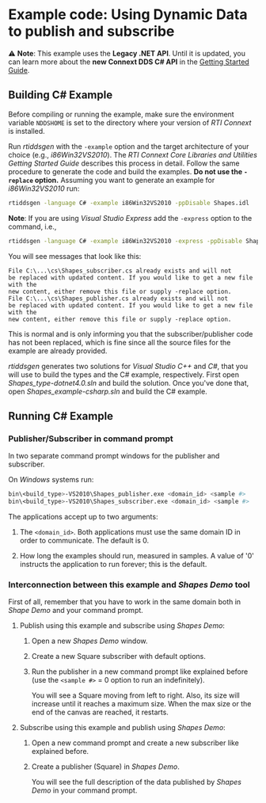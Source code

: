 # Example code: Using Dynamic Data to publish and subscribe

:warning: **Note**: This example uses the **Legacy .NET API**. Until it is
updated, you can learn more about the **new Connext DDS C# API** in the
[Getting Started Guide](https://community.rti.com/static/documentation/connext-dds/6.1.0/doc/manuals/connext_dds_professional/getting_started_guide/index.html).

## Building C# Example

Before compiling or running the example, make sure the environment variable
`NDDSHOME` is set to the directory where your version of *RTI Connext* is
installed.

Run *rtiddsgen* with the `-example` option and the target architecture of your
choice (e.g., *i86Win32VS2010*). The *RTI Connext Core Libraries and Utilities
Getting Started Guide* describes this process in detail. Follow the same
procedure to generate the code and build the examples. **Do not use the
`-replace` option.** Assuming you want to generate an example for
*i86Win32VS2010* run:

```sh
rtiddsgen -language C# -example i86Win32VS2010 -ppDisable Shapes.idl
```

**Note**: If you are using *Visual Studio Express* add the `-express` option to
the command, i.e.,

```sh
rtiddsgen -language C# -example i86Win32VS2010 -express -ppDisable Shapes.idl
```

You will see messages that look like this:

```plaintext
File C:\...\cs\Shapes_subscriber.cs already exists and will not
be replaced with updated content. If you would like to get a new file with the
new content, either remove this file or supply -replace option.
File C:\...\cs\Shapes_publisher.cs already exists and will not
be replaced with updated content. If you would like to get a new file with the
new content, either remove this file or supply -replace option.
```

This is normal and is only informing you that the subscriber/publisher code has
not been replaced, which is fine since all the source files for the example are
already provided.

*rtiddsgen* generates two solutions for *Visual Studio C++* and *C#*, that you
will use to build the types and the C# example, respectively. First open
*Shapes_type-dotnet4.0.sln* and build the solution. Once you've done that, open
*Shapes_example-csharp.sln* and build the C# example.

## Running C# Example

### Publisher/Subscriber in command prompt

In two separate command prompt windows for the publisher and subscriber.

On *Windows* systems run:

```sh
bin\<build_type>-VS2010\Shapes_publisher.exe <domain_id> <sample #>
bin\<build_type>-VS2010\Shapes_subscriber.exe <domain_id> <sample #>
```

The applications accept up to two arguments:

1.  The `<domain_id>`. Both applications must use the same domain ID in order to
    communicate. The default is 0.

2.  How long the examples should run, measured in samples. A value of '0'
    instructs the application to run forever; this is the default.

### Interconnection between this example and *Shapes Demo* tool

First of all, remember that you have to work in the same domain both in *Shape
Demo* and your command prompt.

1.  Publish using this example and subscribe using *Shapes Demo*:

    1.  Open a new *Shapes Demo* window.

    2.  Create a new Square subscriber with default options.

    3.  Run the publisher in a new command prompt like explained before (use the
        `<sample #>` = 0 option to run an indefinitely).

        You will see a Square moving from left to right. Also, its size will
        increase until it reaches a maximum size. When the max size or the end
        of the canvas are reached, it restarts.

2.  Subscribe using this example and publish using *Shapes Demo*:

    1.  Open a new command prompt and create a new subscriber like explained
        before.

    1.  Create a publisher (Square) in *Shapes Demo*.

        You will see the full description of the data published by *Shapes Demo*
        in your command prompt.
